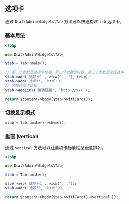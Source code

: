 ## 选项卡

通过 `Dcat\Admin\Widgets\Tab` 方法可以快速构建 `tab` 选项卡。

### 基本用法

```php
<?php

use Dcat\Admin\Widgets\Tab;

$tab = Tab::make();

// 第一个参数是选项卡标题，第二个参数是内容，第三个参数是是否选中
$tab->add('选项卡1', view('...'), true);
$tab->add('选项2', 'html');
// 添加选项卡链接
$tab->addLink('跳转链接', 'http://xxx');

return $content->body($tab->withCard());
```

### 切换显示模式

```php
$tab = Tab::make()->theme();
```

### 垂直 (vertical)

通过 `vertical` 方法可以让选项卡标题栏呈垂直排列。

```php
<?php

use Dcat\Admin\Widgets\Tab;

$tab = Tab::make();

$tab->add('选项卡1', view('...'));
$tab->add('选项2', 'html');

return $content->body($tab->withCard()->vertical());
```